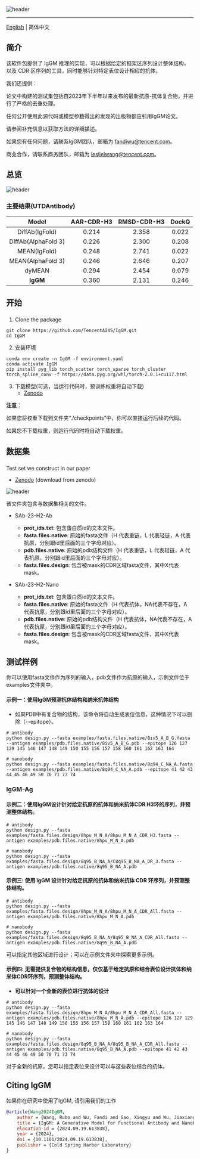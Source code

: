 ![header](docs/IgGM.png)

--------------------------------------------------------------------------------

[English](./README.md) | 简体中文

## 简介
该软件包提供了 IgGM 推理的实现，可以根据给定的框架区序列设计整体结构，以及 CDR 区序列的工具，同时能够针对特定表位设计相应的抗体。

我们还提供：

论文中构建的测试集包括自2023年下半年以来发布的最新抗原-抗体复合物，并进行了严格的去重处理。

任何公开使用此源代码或模型参数得出的发现的出版物都应引用IgGM论文。

请参阅补充信息以获取方法的详细描述。

如果您有任何问题，请联系IgGM团队，邮箱为 fandiwu@tencent.com。

商业合作，请联系商务团队，邮箱为 leslielwang@tencent.com。

## 总览

![header](docs/IgGM_dynamic.gif)

### 主要结果(UTDAntibody)

|      **Model**      | **AAR-CDR-H3** | **RMSD-CDR-H3** | **DockQ** |
|:-------------------:|:--------------:|:---------------:|:---------:|
|   DiffAb(IgFold)    |     0.214      |      2.358      |   0.022   |
| DiffAb(AlphaFold 3) |     0.226      |      2.300      |   0.208   |
|    MEAN(IgFold)     |     0.248      |      2.741      |   0.022   |
|  MEAN(AlphaFold 3)  |     0.246      |      2.646      |   0.207   |
|       dyMEAN        |     0.294      |      2.454      |   0.079   |
|     **IgGM**      |     0.360      |      2.131      |   0.246   |


## 开始

###
1. Clone the package
```shell
git clone https://github.com/TencentAI4S/IgGM.git
cd IgGM
```

2. 安装环境

```shell
conda env create -n IgGM -f environment.yaml
conda activate IgGM
pip install pyg_lib torch_scatter torch_sparse torch_cluster torch_spline_conv -f https://data.pyg.org/whl/torch-2.0.1+cu117.html
```
3. 下载模型(可选，当运行代码时，预训练权重将自动下载)
    * [Zenodo](https://zenodo.org/records/13337550)


**注意**：

如果您将权重下载到文件夹“./checkpoints”中，你可以直接运行后续的代码。

如果您不下载权重，则运行代码时将自动下载权重。

## 数据集
###

Test set we construct in our paper

  * [Zenodo](https://zenodo.org/records/13337550/files/IgGM_Test_set.tar.gz?download=1) (download from zenodo)

![header](docs/dataset.png)

该文件夹包含与数据集相关的文件。
- SAb-23-H2-Ab
  - **prot_ids.txt**: 包含蛋白质id的文本文件。
  - **fasta.files.native**: 原始的fasta文件（H 代表重链，L 代表轻链，A 代表抗原，分别跟id里后面的三个字母对应）。
  - **pdb.files.native**: 原始的pdb结构文件（H 代表重链，L 代表轻链，A 代表抗原，分别跟id里后面的三个字母对应）。
  - **fasta.files.design**: 包含被mask的CDR区域fasta文件，其中X代表mask。

- SAb-23-H2-Nano
  - **prot_ids.txt**: 包含蛋白质id的文本文件。
  - **fasta.files.native**: 原始的fasta文件（H 代表抗体，NA代表不存在，A 代表抗原，分别跟id里后面的三个字母对应）。
  - **pdb.files.native**: 原始的pdb结构文件（H 代表抗体，NA代表不存在，A 代表抗原，分别跟id里后面的三个字母对应）。
  - **fasta.files.design**: 包含被mask的CDR区域fasta文件，其中X代表mask。
## 测试样例

你可以使用fasta文件作为序列的输入，pdb文件作为抗原的输入，示例文件位于examples文件夹中。

#### 示例一：使用IgGM预测抗体结构和纳米抗体结构
* 如果PDB中有复合物的结构，该命令将自动生成表位信息，这种情况下可以删除（--epitope）。
```
# antibody
python design.py --fasta examples/fasta.files.native/8iv5_A_B_G.fasta --antigen examples/pdb.files.native/8iv5_A_B_G.pdb --epitope 126 127 129 145 146 147 148 149 150 155 156 157 158 160 161 162 163 164

# nanobody
python design.py --fasta examples/fasta.files.native/8q94_C_NA_A.fasta --antigen examples/pdb.files.native/8q94_C_NA_A.pdb --epitope 41 42 43 44 45 46 49 50 70 71 73 74
```
### IgGM-Ag

#### 示例二：使用IgGM设计针对给定抗原的抗体和纳米抗体CDR H3环的序列，并预测整体结构。
```
# antibody
python design.py --fasta examples/fasta.files.design/8hpu_M_N_A/8hpu_M_N_A_CDR_H3.fasta --antigen examples/pdb.files.native/8hpu_M_N_A.pdb

# nanobody
python design.py --fasta examples/fasta.files.design/8q95_B_NA_A/C8q95_B_NA_A_DR_3.fasta --antigen examples/pdb.files.native/8q95_B_NA_A.pdb

```

#### 示例三: 使用 IgGM 设计针对给定抗原的抗体和纳米抗体 CDR 环序列，并预测整体结构。
```
# antibody
python design.py --fasta examples/fasta.files.design/8hpu_M_N_A/8hpu_M_N_A_CDR_All.fasta --antigen examples/pdb.files.native/8hpu_M_N_A.pdb

# nanobody
python design.py --fasta examples/fasta.files.design/8q95_B_NA_A/8q95_B_NA_A_CDR_All.fasta --antigen examples/pdb.files.native/8q95_B_NA_A.pdb
```

可以指定其他区域进行设计；可以在示例文件夹中探索更多示例。

#### 示例四: 无需提供复合物的结构信息，仅仅基于给定抗原和结合表位设计抗体和纳米体CDR环序列，预测整体结构。
* **可以针对一个全新的表位进行抗体的设计**
```
# antibody
python design.py --fasta examples/fasta.files.design/8hpu_M_N_A/8hpu_M_N_A_CDR_All.fasta --antigen examples/pdb.files.native/8hpu_M_N_A.pdb --epitope 126 127 129 145 146 147 148 149 150 155 156 157 158 160 161 162 163 164

# nanobody
python design.py --fasta examples/fasta.files.design/8q95_B_NA_A/8q95_B_NA_A_CDR_All.fasta --antigen examples/pdb.files.native/8q95_B_NA_A.pdb --epitope 41 42 43 44 45 46 49 50 70 71 73 74
```
对于全新的抗原，您可以指定表位来设计可以与这些表位结合的抗体。


## Citing IgGM

如果你在研究中使用了IgGM, 请引用我们的工作

```BibTeX
@article{Wang2024IgGM,
	author = {Wang, Rubo and Wu, Fandi and Gao, Xingyu and Wu, Jiaxiang and Zhao, Peilin and Yao, Jianhua},
	title = {IgGM: A Generative Model for Functional Antibody and Nanobody Design},
	elocation-id = {2024.09.19.613838},
	year = {2024},
	doi = {10.1101/2024.09.19.613838},
	publisher = {Cold Spring Harbor Laboratory}
}
```
